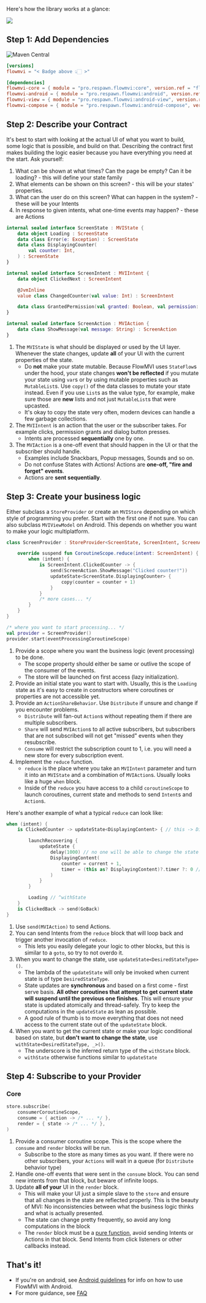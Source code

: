 Here's how the library works at a glance:

![](../images/FlowMVI_v1.jpg)

## Step 1: Add Dependencies

![Maven Central](https://img.shields.io/maven-central/v/pro.respawn.flowmvi/core?label=Maven%20Central)

```toml
[versions]
flowmvi = "< Badge above 👆🏻 >"

[dependencies]
flowmvi-core = { module = "pro.respawn.flowmvi:core", version.ref = "flowmvi" } # multiplatform
flowmvi-android = { module = "pro.respawn.flowmvi:android", version.ref = "flowmvi" } # common android
flowmvi-view = { module = "pro.respawn.flowmvi:android-view", version.ref = "flowmvi" } # view-based android
flowmvi-compose = { module = "pro.respawn.flowmvi:android-compose", version.ref = "flowmvi" }  # androidx.compose
```

## Step 2: Describe your Contract

It's best to start with looking at the actual UI of what you want to build, some logic that is possible, and build
on that. Describing the contract first makes building the logic easier because you have everything you need at the
start.
Ask yourself:

1. What can be shown at what times? Can the page be empty? Can it be loading? - this will define your state family
2. What elements can be shown on this screen? - this will be your states' properties.
3. What can the user do on this screen? What can happen in the system? - these will be your Intents
4. In response to given intents, what one-time events may happen? - these are Actions

```kotlin
internal sealed interface ScreenState : MVIState {
    data object Loading : ScreenState
    data class Error(e: Exception) : ScreenState
    data class DisplayingCounter(
        val counter: Int,
    ) : ScreenState
}

internal sealed interface ScreenIntent : MVIIntent {
    data object ClickedNext : ScreenIntent

    @JvmInline
    value class ChangedCounter(val value: Int) : ScreenIntent

    data class GrantedPermission(val granted: Boolean, val permission: String) : ScreenIntent
}

internal sealed interface ScreenAction : MVIAction {
    data class ShowMessage(val message: String) : ScreenAction
}
```
1. The `MVIState` is what should be displayed or used by the UI layer. Whenever the state changes,
   update **all** of your UI with the current properties of the state.
    * Do **not** make your state mutable. Because FlowMVI uses `StateFlow`s under the hood, your state changes
      **won't be reflected** if you mutate your state using `var`s or
      by using mutable properties such as `MutableList`s.
      Use `copy()` of the data classes to mutate your state instead. Even if you use `List`s as the value type,
      for example, make sure those are **new** lists and not just `MutableList`s that were upcasted.
    * It's okay to copy the state very often, modern devices can handle a few garbage collections.
2. The `MVIIntent` is an action that the user or the subscriber takes.
   For example clicks, permission grants and dialog button presses.
    * Intents are processed **sequentially** one by one.
3. The `MVIAction` is a one-off event that should happen in the UI or that the subscriber should handle.
    * Examples include Snackbars, Popup messages, Sounds and so on.
    * Do not confuse States with Actions! Actions are **one-off, "fire and forget" events**.
    * Actions are **sent sequentially**.

## Step 3: Create your business logic

Either subclass a `StoreProvider` or create an `MVIStore` depending on which style of programming you prefer.
Start with the first one if not sure.
You can also subclass `MVIViewModel` on Android. This depends on whether you want to make your logic multiplatform.

```kotlin
class ScreenProvider : StoreProvider<ScreenState, ScreenIntent, ScreenAction>(ScreenState.Loading) {

    override suspend fun CoroutineScope.reduce(intent: ScreenIntent) {
        when (intent) {
            is ScreenIntent.ClickedCounter -> {
                send(ScreenAction.ShowMessage("Clicked counter!"))
                updateState<ScreenState.DisplayingCounter> {
                    copy(counter = counter + 1)
                }
            }
            /* more cases... */
        }
    }
}

/* where you want to start processing... */
val provider = ScreenProvider()
provider.start(eventProcessingCoroutineScope)

```

1. Provide a scope where you want the business logic (event processing) to be done.
    * The scope property should either be same or outlive the scope of the consumer of the events.
    * The store will be launched on first access (lazy initialization).
2. Provide an initial state you want to start with. Usually, this is the `Loading` state as it's easy to create in
   constructors where coroutines or properties are not accessible yet.
3. Provide an `ActionShareBehavior`. Use `Distribute` if unsure and change if you encounter problems.
    * `Distribute` will fan-out `Action`s without repeating them if there are multiple subscribers.
    * `Share` will send `MVIAction`s to all active subscribers,
      but subscribers that are not subscribed will not get "missed" events when they resubscribe.
    * `Consume` will restrict the subscription count to 1, i.e. you will need a new store for every subscription event.
4. Implement the `reduce` function.
    * `reduce` is the place where you take an `MVIIntent` parameter and turn it into an `MVIState` and a combination
      of `MVIAction`s. Usually looks like a huge `when` block.
    * Inside of the `reduce` you have access to a child `coroutineScope` to launch coroutines, current state and
      methods to send `Intent`s and `Action`s.

Here's another example of what a typical `reduce` can look like:

```kotlin
when (intent) {
    is ClickedCounter -> updateState<DisplayingContent> { // this -> DisplayingContent

        launchRecovering {
            updateState {
                delay(1000) // no one will be able to change the state until updateState returns
                DisplayingContent(
                    counter = current + 1,
                    timer = (this as? DisplayingContent)?.timer ?: 0 // remember to consider existing state
                )
            }
        }

        Loading // ^withState
    }
    is ClickedBack -> send(GoBack)
}
```

1. Use `send(MVIAction)` to send Actions.
2. You can send Intents from the `reduce` block that will loop back and trigger another invocation of `reduce`.
    * This lets you easily delegate your logic to other blocks, but this is similar to a `goto`, so try to not overdo
      it.
3. When you want to change the state, use `updateState<DesiredStateType>()`.
    * The lambda of the `updateState` will only be invoked when current state is of type `DesiredStateType`.
    * State updates are **synchronous** and based on a first come - first serve basis. **All other coroutines that
      attempt to get current state will suspend until the previous one finishes**. This will ensure your state is
      updated atomically and thread-safely. Try to keep the computations in the `updateState` as lean as possible.
    * A good rule of thumb is to move everything that does not need access to the current state out of
      the `updateState` block.
4. When you want to get the current state or make your logic conditional based on state, but **don't want to change the
   state**, use `withState<DesiredStateType, _>()`.
    * The underscore is the inferred return type of the `withState` block.
    * `withState` otherwise functions similar to `updateState`

## Step 4: Subscribe to your Provider

### Core

```kotlin
store.subscribe(
    consumerCoroutineScope,
    consume = { action -> /* ... */ },
    render = { state -> /* ... */ },
)
```

1. Provide a consumer coroutine scope. This is the scope where the `consume` and `render` blocks will be run.
    * Subscribe to the store as many times as you want. If there were no other subscribers, your `Actions` will wait in
      a queue (for `Distribute` behavior type)
2. Handle one-off events that were sent in the `consume` block. You can send new intents from that block,
   but beware of infinite loops.
3. Update **all of your** UI in the `render` block.
    * This will make your UI just a simple slave to the `store` and ensure that all changes in the state are reflected
      properly. This is the beauty of MVI: No inconsistencies between what the business logic thinks and what is
      actually presented.
    * The state can change pretty frequently, so avoid any long computations in the block
    * The `render` block must be a [pure function](https://en.wikipedia.org/wiki/Pure_function), avoid sending Intents
      or Actions in that block. Send Intents from click listeners or other callbacks instead.

## That's it!

* If you're on android, see [Android guidelines](android.md) for info on how to use FlowMVI with Android.
* For more guidance, see [FAQ](usage.md)
